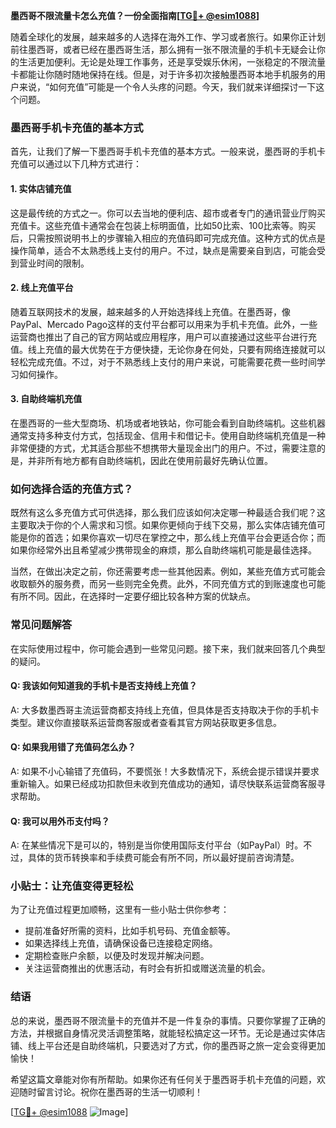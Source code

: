 **墨西哥不限流量卡怎么充值？一份全面指南[[TG💪+ @esim1088](https://t.me/s/esim1088)]**

随着全球化的发展，越来越多的人选择在海外工作、学习或者旅行。如果你正计划前往墨西哥，或者已经在墨西哥生活，那么拥有一张不限流量的手机卡无疑会让你的生活更加便利。无论是处理工作事务，还是享受娱乐休闲，一张稳定的不限流量卡都能让你随时随地保持在线。但是，对于许多初次接触墨西哥本地手机服务的用户来说，“如何充值”可能是一个令人头疼的问题。今天，我们就来详细探讨一下这个问题。

### 墨西哥手机卡充值的基本方式

首先，让我们了解一下墨西哥手机卡充值的基本方式。一般来说，墨西哥的手机卡充值可以通过以下几种方式进行：

#### 1. 实体店铺充值
这是最传统的方式之一。你可以去当地的便利店、超市或者专门的通讯营业厅购买充值卡。这些充值卡通常会在包装上标明面值，比如50比索、100比索等。购买后，只需按照说明书上的步骤输入相应的充值码即可完成充值。这种方式的优点是操作简单，适合不太熟悉线上支付的用户。不过，缺点是需要亲自到店，可能会受到营业时间的限制。

#### 2. 线上充值平台
随着互联网技术的发展，越来越多的人开始选择线上充值。在墨西哥，像PayPal、Mercado Pago这样的支付平台都可以用来为手机卡充值。此外，一些运营商也推出了自己的官方网站或应用程序，用户可以直接通过这些平台进行充值。线上充值的最大优势在于方便快捷，无论你身在何处，只要有网络连接就可以轻松完成充值。不过，对于不熟悉线上支付的用户来说，可能需要花费一些时间学习如何操作。

#### 3. 自助终端机充值
在墨西哥的一些大型商场、机场或者地铁站，你可能会看到自助终端机。这些机器通常支持多种支付方式，包括现金、信用卡和借记卡。使用自助终端机充值是一种非常便捷的方式，尤其适合那些不想携带大量现金出门的用户。不过，需要注意的是，并非所有地方都有自助终端机，因此在使用前最好先确认位置。

### 如何选择合适的充值方式？

既然有这么多充值方式可供选择，那么我们应该如何决定哪一种最适合我们呢？这主要取决于你的个人需求和习惯。如果你更倾向于线下交易，那么实体店铺充值可能是你的首选；如果你喜欢一切尽在掌控之中，那么线上充值平台会更适合你；而如果你经常外出且希望减少携带现金的麻烦，那么自助终端机可能是最佳选择。

当然，在做出决定之前，你还需要考虑一些其他因素。例如，某些充值方式可能会收取额外的服务费，而另一些则完全免费。此外，不同充值方式的到账速度也可能有所不同。因此，在选择时一定要仔细比较各种方案的优缺点。

### 常见问题解答

在实际使用过程中，你可能会遇到一些常见问题。接下来，我们就来回答几个典型的疑问。

#### Q: 我该如何知道我的手机卡是否支持线上充值？
A: 大多数墨西哥主流运营商都支持线上充值，但具体是否支持取决于你的手机卡类型。建议你直接联系运营商客服或者查看其官方网站获取更多信息。

#### Q: 如果我用错了充值码怎么办？
A: 如果不小心输错了充值码，不要慌张！大多数情况下，系统会提示错误并要求重新输入。如果已经成功扣款但未收到充值成功的通知，请尽快联系运营商客服寻求帮助。

#### Q: 我可以用外币支付吗？
A: 在某些情况下是可以的，特别是当你使用国际支付平台（如PayPal）时。不过，具体的货币转换率和手续费可能会有所不同，所以最好提前咨询清楚。

### 小贴士：让充值变得更轻松

为了让充值过程更加顺畅，这里有一些小贴士供你参考：

- 提前准备好所需的资料，比如手机号码、充值金额等。
- 如果选择线上充值，请确保设备已连接稳定网络。
- 定期检查账户余额，以便及时发现并解决问题。
- 关注运营商推出的优惠活动，有时会有折扣或赠送流量的机会。

### 结语

总的来说，墨西哥不限流量卡的充值并不是一件复杂的事情。只要你掌握了正确的方法，并根据自身情况灵活调整策略，就能轻松搞定这一环节。无论是通过实体店铺、线上平台还是自助终端机，只要选对了方式，你的墨西哥之旅一定会变得更加愉快！

希望这篇文章能对你有所帮助。如果你还有任何关于墨西哥手机卡充值的问题，欢迎随时留言讨论。祝你在墨西哥的生活一切顺利！

[[TG💪+ @esim1088](https://t.me/s/esim1088) ![Image](https://i.postimg.cc/4NQfJmqS/Snipaste-2025-05-13-00-14-12.png)]